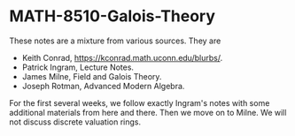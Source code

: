 # MATH-8510-Galois-Theory

These notes are a mixture from various sources. They are 

* Keith Conrad, https://kconrad.math.uconn.edu/blurbs/.
* Patrick Ingram, Lecture Notes.
* ‪James Milne, Field and Galois Theory.
* Joseph Rotman, Advanced Modern Algebra.

For the first several weeks, we follow exactly Ingram's notes with some additional materials from here and there. Then we move on to Milne. We will not discuss discrete valuation rings.
